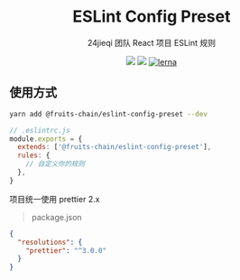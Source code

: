 <h1 align="center">ESLint Config Preset</h1>

<div align="center">
24jieqi 团队 React 项目 ESLint 规则
</div>

[eslint-config-preset]: https://www.npmjs.com/package/@fruits-chain/eslint-config-preset

<div align="center">

[![](https://img.shields.io/npm/v/@fruits-chain/eslint-config-preset)][eslint-config-preset]
[![](https://img.shields.io/npm/dm/@fruits-chain/eslint-config-preset.svg)][eslint-config-preset]
[![lerna](https://img.shields.io/badge/maintained%20with-lerna-cc00ff.svg)](https://lerna.js.org/)

</div>

## 使用方式

```bash
yarn add @fruits-chain/eslint-config-preset --dev
```

```js
// .eslintrc.js
module.exports = {
  extends: ['@fruits-chain/eslint-config-preset'],
  rules: {
    // 自定义你的规则
  },
}
```

项目统一使用 prettier 2.x

> package.json

```json
{
  "resolutions": {
    "prettier": "^3.0.0"
  }
}
```
